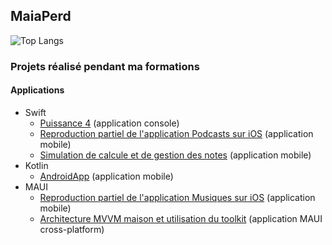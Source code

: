 ## MaiaPerd

![Top Langs](https://github-readme-stats.vercel.app/api/top-langs/?username=MaiaPerd&layout=compact&langs_count=6&theme=transparent&hide=html,css,dockerfile)

### Projets réalisé pendant ma formations

#### Applications

- Swift
  - [Puissance 4](https://github.com/MaiaPerd/Puissance4) (application console)
  - [Reproduction partiel de l'application Podcasts sur iOS](https://github.com/MaiaPerd/iOS_Podcasts) (application mobile)
  - [Simulation de calcule et de gestion des notes](https://github.com/MaiaPerd/CalculetteMoyenne) (application mobile)
- Kotlin
  - [AndroidApp](https://github.com/MaiaPerd/AndroidApp) (application mobile)
- MAUI
  - [Reproduction partiel de l'application Musiques sur iOS](https://github.com/MaiaPerd/MAUI_AppleMusic) (application mobile)
  - [Architecture MVVM maison et utilisation du toolkit](https://github.com/MaiaPerd/MVVMMaui) (application MAUI cross-platform)
 


<!--
**MaiaPerd/MaiaPerd** is a ✨ _special_ ✨ repository because its `README.md` (this file) appears on your GitHub profile.

Here are some ideas to get you started:

- 🔭 I’m currently working on ...
- 🌱 I’m currently learning ...
- 👯 I’m looking to collaborate on ...
- 🤔 I’m looking for help with ...
- 💬 Ask me about ...
- 📫 How to reach me: ...
- 😄 Pronouns: ...
- ⚡ Fun fact: ...
-->
